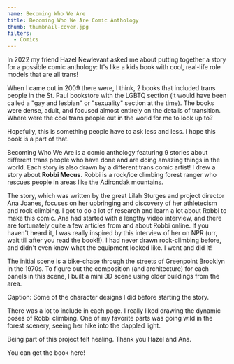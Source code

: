 ```yaml
---
name: Becoming Who We Are
title: Becoming Who We Are Comic Anthology
thumb: thumbnail-cover.jpg
filters:
  - Comics
---
```


In 2022 my friend Hazel Newlevant asked me about putting together a story for a possible comic anthology: It's like a kids book with cool, real-life role models that are all trans!

When I came out in 2009 there were, I think, 2 books that included trans people in the St. Paul bookstore with the LGBTQ section (it would have been called a "gay and lesbian" or "sexuality" section at the time). The books were dense, adult, and focused almost entirely on the details of transition. Where were the cool trans people out in the world for me to look up to?

Hopefully, this is something people have to ask less and less. I hope this book is a part of that.

Becoming Who We Are is a comic anthology featuring 9 stories about different trans people who have done and are doing amazing things in the world. Each story is also drawn by a different trans comic artist! I drew a story about **Robbi Mecus**. Robbi is a rock/ice climbing forest ranger who rescues people in areas like the Adirondak mountains.

The story, which was written by the great Lilah Sturges and project director Ana Joanes, focuses on her upbringing and discovery of her athletecism and rock climbing.
I got to do a lot of research and learn a lot about Robbi to make this comic. Ana had started with a lengthy video interview, and there are fortunately quite a few articles from and about Robbi online. If you haven't heard it, I was really inspired by this interview of her on NPR (urr, wait till after you read the book!!). I had never drawn rock-climbing before, and didn't even know what the equipment looked like. I went and did it!

The initial scene is a bike-chase through the streets of Greenpoint Brooklyn in the 1970s. To figure out the composition (and architecture) for each panels in this scene, I built a mini 3D scene using older buildings from the area.

Caption: Some of the character designs I did before starting the story.

There was a lot to include in each page. I really liked drawing the dynamic poses of Robbi climbing. One of my favorite parts was going wild in the forest scenery, seeing her hike into the dappled light.

Being part of this project felt healing. Thank you Hazel and Ana.

You can get the book here!
